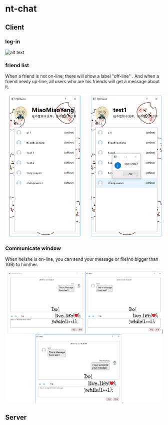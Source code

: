 
# nt-chat

## Client

### log-in

![alt text](https://github.com/JoeyTong03/nt-chat/blob/master/img/log-in.png,width=40,hight=40)

### friend list

When a friend is not on-line, there will show a label "off-line" . And when a friend newly up-line, all users who are his friends will get a message about it.

![alt text](https://github.com/JoeyTong03/nt-chat/blob/master/img/list.png)

### Communicate window

When he/she is on-line, you can send your message or file(no bigger than 1GB) to him/her.

![alt text](https://github.com/JoeyTong03/nt-chat/blob/master/img/communicate-window.png)

## Server

